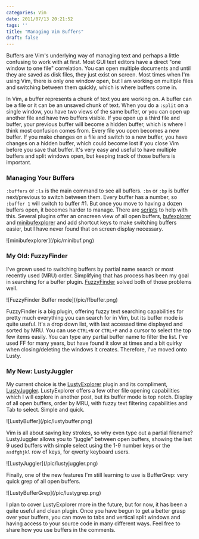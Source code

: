 ```yaml
---
categories: Vim
date: 2011/07/13 20:21:52
tags: ''
title: "Managing Vim Buffers"
draft: false
---
```

Buffers are Vim's underlying way of managing text and perhaps a little confusing to work with at first. Most GUI text editors have a direct "one window to one file" correlation. You can open multiple documents and until they are saved as disk files, they just exist on screen. Most times when I'm using Vim, there is only one window open, but I am working on multiple files and switching between them quickly, which is where buffers come in.

In Vim, a buffer represents a chunk of text you are working on. A buffer can be a file or it can be an unsaved chunk of text. When you do a `:split` on a single window, you have two views of the same buffer, or you can open up another file and have two buffers visible. If you open up a third file and buffer, your previous buffer will become a hidden buffer, which is where I think most confusion comes from. Every file you open becomes a new buffer. If you make changes on a file and switch to a new buffer, you have changes on a hidden buffer, which could become lost if you close Vim before you save that buffer. It's very easy and useful to have multiple buffers and split windows open, but keeping track of those buffers is important.

### Managing Your Buffers

`:buffers` or `:ls` is the main command to see all buffers. `:bn` or `:bp` is buffer next/previous to switch between them. Every buffer has a number, so `:buffer 1` will switch to buffer #1. But once you move to having a dozen buffers open, it becomes harder to manage. There are [scripts][4] to help with this. Several plugins offer an onscreen view of all open buffers, [bufexplorer][1] and [minibufexplorer][2] and add shortcut keys to make switching buffers easier, but I have never found that on screen display necessary.

<span class="aligncenter">
![minibufexplorer](/pic/minibuf.png)
</span>

### My Old: FuzzyFinder
I've grown used to switching buffers by partial name search or most recently used (MRU) order. Simplifying that has process has been my goal in searching for a buffer plugin. [FuzzyFinder][3] solved both of those problems well.

<span class="aligncenter">
![FuzzyFinder Buffer mode](/pic/ffbuffer.png)
</span>

FuzzyFinder is a big plugin, offering fuzzy text searching capabilities for pretty much everything you can search for in Vim, but its buffer mode is quite useful. It's a drop down list, with last accessed time displayed and sorted by MRU. You can use `CTRL+N` or `CTRL+P` and a cursor to select the top few items easily. You can type any partial buffer name to filter the list. I've used FF for many years, but have found it slow at times and a bit quirky when closing/deleting the windows it creates. Therefore, I've moved onto Lusty. 

### My New: LustyJuggler

My current choice is the [LustyExplorer][6] plugin and its compliment, [LustyJuggler][7]. LustyExplorer offers a few other file opening capabilities which I will explore in another post, but its buffer mode is top notch. Display of all open buffers, order by MRU, with fuzzy text filtering capabilities and Tab to select. Simple and quick.

<span class="aligncenter">
![LustyBuffer](/pic/lustybuffer.png)
</span>

Vim is all about saving key strokes, so why even type out a partial filename? LustyJuggler allows you to "juggle" between open buffers, showing the last 9 used buffers with simple select using the 1-9 number keys or the `asdfghjkl` row of keys, for qwerty keyboard users.

<span class="aligncenter">
![LustyJuggler](/pic/lustyjuggler.png)
</span>

Finally, one of the new features I'm still learning to use is BufferGrep: very quick grep of all open buffers.

<span class="aligncenter">
![LustyBufferGrep](/pic/lustygrep.png)
</span>

I plan to cover LustyExplorer more in the future, but for now, it has been a quite useful and clean plugin. Once you have begun to get a better grasp over your buffers, you can move to tabs and vertical split windows and having access to your source code in many different ways. Feel free to share how you use buffers in the comments.

[1]: http://www.vim.org/scripts/script.php?script_id=42 "bufexplorer"
[2]: http://www.vim.org/scripts/script.php?script_id=159 "minibufexplorer"
[3]: http://www.vim.org/scripts/script.php?script_id=1984 "FuzzyFinder"
[4]: http://vim.wikia.com/wiki/Easier_buffer_switching
[5]: http://vim.wikia.com/wiki/Vim_buffer_FAQ
[6]: http://www.vim.org/scripts/script.php?script_id=1890 "LustyExplorer"
[7]: http://www.vim.org/scripts/script.php?script_id=2050 "LustyJuggler"
